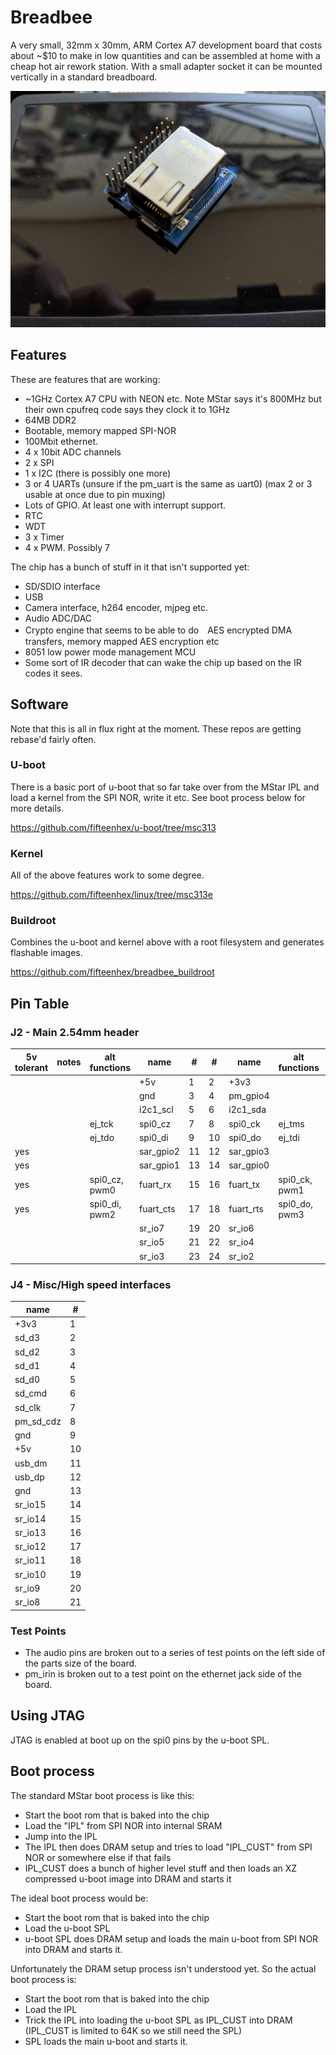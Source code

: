 # Breadbee

A very small, 32mm x 30mm, ARM Cortex A7 development board that costs about ~$10
to make in low quantities and can be assembled at home with a cheap hot air rework
station. With a small adapter socket it can be mounted vertically in a standard breadboard.

![Breadbee number one](photos/jackside_small.jpg)

## Features

These are features that are working:

- ~1GHz Cortex A7 CPU with NEON etc. Note MStar says it's 800MHz but their own cpufreq code says they clock it to 1GHz
- 64MB DDR2
- Bootable, memory mapped SPI-NOR
- 100Mbit ethernet.
- 4 x 10bit ADC channels
- 2 x SPI
- 1 x I2C (there is possibly one more)
- 3 or 4 UARTs (unsure if the pm_uart is the same as uart0) (max 2 or 3 usable at once due to pin muxing)
- Lots of GPIO. At least one with interrupt support.
- RTC
- WDT
- 3 x Timer
- 4 x PWM. Possibly 7

 The chip has a bunch of stuff in it that isn't supported yet:
 
 - SD/SDIO interface
 - USB
 - Camera interface, h264 encoder, mjpeg etc.
 - Audio ADC/DAC
 - Crypto engine that seems to be able to do　AES encrypted DMA transfers, memory mapped AES encryption etc
 - 8051 low power mode management MCU
 - Some sort of IR decoder that can wake the chip up based on the IR codes it sees.

## Software

Note that this is all in flux right at the moment. These repos are getting rebase'd fairly often.

### U-boot

There is a basic port of u-boot that so far take over from the MStar IPL and load a kernel from the SPI NOR, write it etc.
See boot process below for more details.

https://github.com/fifteenhex/u-boot/tree/msc313

### Kernel

All of the above features work to some degree.

https://github.com/fifteenhex/linux/tree/msc313e

### Buildroot

Combines the u-boot and kernel above with a root filesystem and generates flashable images.

https://github.com/fifteenhex/breadbee_buildroot

## Pin Table

### J2 - Main 2.54mm header

| 5v tolerant |   notes   | alt functions |    name   |  # |  # |   name    | alt functions |   notes   | 5v tolerant |
|-------------|-----------|---------------|-----------|----|----|-----------|---------------|-----------|-------------|
|             |           |               |    +5v    |  1 | 2  |   +3v3    |               |           |             |
|             |           |               |    gnd    |  3 | 4  | pm_gpio4  |               | interrupt |             |
|             |           |               | i2c1_scl  |  5 | 6  | i2c1_sda  |               |           |             |
|             |           |     ej_tck    | spi0_cz   |  7 | 8  | spi0_ck   |    ej_tms     |           |             |
|             |           |     ej_tdo    | spi0_di   |  9 | 10 | spi0_do   |    ej_tdi     |           |             |
|     yes     |           |               | sar_gpio2 | 11 | 12 | sar_gpio3 |               |           |    yes      |
|     yes     |           |               | sar_gpio1 | 13 | 14 | sar_gpio0 |               |           |    yes      |
|     yes     |           | spi0_cz, pwm0 | fuart_rx  | 15 | 16 | fuart_tx  | spi0_ck, pwm1 |           |    yes      |
|     yes     |           | spi0_di, pwm2 | fuart_cts | 17 | 18 | fuart_rts | spi0_do, pwm3 |           |    yes      |
|             |           |               | sr_io7    | 19 | 20 | sr_io6    |               |           |             |
|             |           |               | sr_io5    | 21 | 22 | sr_io4    |               |           |             |
|             |           |               | sr_io3    | 23 | 24 | sr_io2    |               |           |             |

### J4 - Misc/High speed interfaces

| name      | #  |
|-----------|----|
| +3v3      | 1  |
| sd_d3     | 2  |
| sd_d2     | 3  |
| sd_d1     | 4  |
| sd_d0     | 5  |
| sd_cmd    | 6  |
| sd_clk    | 7  |
| pm_sd_cdz | 8  | 
| gnd       | 9  |
| +5v       | 10 |
| usb_dm    | 11 |
| usb_dp    | 12 | 
| gnd       | 13 |
| sr_io15   | 14 |
| sr_io14   | 15 |
| sr_io13   | 16 |
| sr_io12   | 17 |
| sr_io11   | 18 |
| sr_io10   | 19 |
| sr_io9    | 20 |
| sr_io8    | 21 |

### Test Points

- The audio pins are broken out to a series of test points on the left side of the parts size of the board.
- pm_irin is broken out to a test point on the ethernet jack side of the board.

## Using JTAG

JTAG is enabled at boot up on the spi0 pins by the u-boot SPL.

## Boot process

The standard MStar boot process is like this:
- Start the boot rom that is baked into the chip
- Load the "IPL" from SPI NOR into internal SRAM
- Jump into the IPL
- The IPL then does DRAM setup and tries to load "IPL_CUST" from SPI NOR or somewhere else if that fails
- IPL_CUST does a bunch of higher level stuff and then loads an XZ compressed u-boot image into DRAM and starts it

The ideal boot process would be:

- Start the boot rom that is baked into the chip
- Load the u-boot SPL
- u-boot SPL does DRAM setup and loads the main u-boot from SPI NOR into DRAM and starts it.

Unfortunately the DRAM setup process isn't understood yet. So the actual boot process is:

- Start the boot rom that is baked into the chip
- Load the IPL
- Trick the IPL into loading the u-boot SPL as IPL_CUST into DRAM (IPL_CUST is limited to 64K so we still need the SPL)
- SPL loads the main u-boot and starts it.
